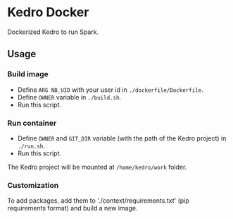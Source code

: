 # Kedro Docker

Dockerized Kedro to run Spark.

## Usage

### Build image

* Define `ARG NB_UID` with your user id in `./dockerfile/Dockerfile`.
* Define `OWNER` variable in `./build.sh`.
* Run this script.

### Run container

* Define `OWNER` and `GIT_DIR` variable (with the path of the Kedro project) in `./run.sh`.
* Run this script.

The Kedro project will be mounted at `/home/kedro/work` folder.

### Customization

To add packages, add them to './context/requirements.txt' (pip requirements format) and build a new image.
